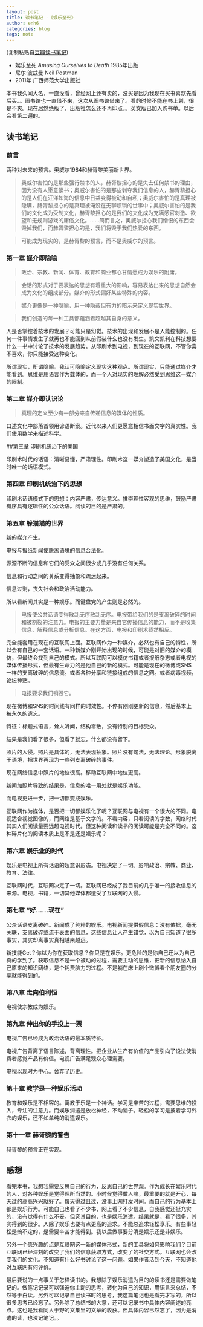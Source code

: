 ```yaml
---
layout: post
title: 读书笔记 -《娱乐至死》
author: enh6
categories: blog
tags: note
---
```


(复制粘贴自[豆瓣读书笔记](https://book.douban.com/people/4508071/annotation/1062193/))

- 娱乐至死 *Amusing Ourselves to Death* 1985年出版
- 尼尔·波兹曼 Neil Postman
- 2011年 广西师范大学出版社

本书我久闻大名，一直没看，曾经网上还有卖的，没买是因为我现在买书喜欢先看后买。。图书馆也一直借不来，这次从图书馆借来了。看的时候不能在书上划，很是不爽。现在居然绝版了，出版社怎么还不再印点。。英文版已加入购书单。以后会看第二遍的。

## 读书笔记

### 前言

两种对未来的预言。奥威尔1984和赫胥黎美丽新世界。

> 奥威尔害怕的是那些强行禁书的人，赫胥黎担心的是失去任何禁书的理由，因为没有人愿意读书；奥威尔害怕的是那些剥夺我们信息的人，赫胥黎担心的是人们在汪洋如海的信息中日益变得被动和自私；奥威尔害怕的是真理被隐瞒，赫胥黎担心的是真理被淹没在无聊烦琐的世事中；奥威尔害怕的是我们的文化成为受制文化，赫胥黎担心的是我们的文化成为充满感官刺激、欲望和无规则游戏的庸俗文化。……简而言之，奥威尔担心我们憎恨的东西会毁掉我们，而赫胥黎担心的是，我们将毁于我们热爱的东西。

> 可能成为现实的，是赫胥黎的预言，而不是奥威尔的预言。

### 第一章 媒介即隐喻

> 政治、宗教、新闻、体育、教育和商业都心甘情愿成为娱乐的附庸。

> 会话的形式对于要表达的思想有着重大的影响，容易表达出来的思想自然会成为文化的组成部分。媒介的形式偏好某些特殊的内容。

> 媒介更像是一种隐喻，用一种隐蔽但有力的暗示来定义现实世界。

> 我们创造的每一种工具都蕴涵着超越其自身的意义。

人是否掌控着技术的发展？可能只是幻觉。技术的出现和发展不是人能控制的。任何一件事情发生了就再也不能回到从前假装什么也没有发生。凯文凯利在科技想要什么一书中讨论了技术的发展趋势。从印刷术到电视，到现在的互联网，不管你喜不喜欢，你只能接受这种变化。

所谓现实，所谓隐喻。我认可隐喻定义现实这种观点。所谓现实，只能通过媒介才能看到。思维是用语言作为载体的，而一个人对现实的理解必然受到思维这一媒介的限制。

### 第二章 媒介即认识论

> 真理的定义至少有一部分来自传递信息的媒体的性质。

口述文化中部落首领用谚语断案。近代以来人们更愿意相信书面文字的真实性。我们使用数学来描述科学。

##第三章 印刷机统治下的美国

印刷术时代的话语：清晰易懂，严肃理性。印刷术这一媒介塑造了美国文化，是当时唯一的话语模式。

### 第四章 印刷机统治下的思想

印刷术话语模式下的思想：内容严肃，传达意义。推崇理性客观的思维，鼓励严肃有序具有逻辑性的公众话语。阅读的目的是严肃的。

### 第五章 躲猫猫的世界

新的媒介产生。

电报与报纸新闻使脱离语境的信息合法化。

源源不断的信息和它们的受众之间很少或几乎没有任何关系。

信息和行动之间的关系变得抽象和疏远起来。

信息过剩，丧失社会和政治活动能力。

所以看新闻其实是一种娱乐。而键盘党的产生则是必然的。

> 电报使公共话语变得散乱无序散乱无序。电报带给我们的是支离破碎的时间和被割裂的注意力。电报的主要力量是来自它传播信息的能力，而不是收集信息、解释信息或分析信息。在这方面，电报和印刷术截然相反。

完全能套用在现在的互联网上面。互联网作为一种媒介，必然也有自己的特性，所以会有自己的一套话语。一种新媒介刚开始出现的时候，可能是对旧的媒介的模仿，但最终会找到自己的模式。所以互联网可以模仿书籍或者报纸杂志或者电视的媒体传播形式，但最有生命力的是他自己的新的模式。可能是现在的微博或SNS一样的支离破碎的信息流。或者各种分享和链接组成的信息之网。或者病毒视频，论坛神贴。

> 电报要求我们销毁它。

现在微博和SNS的时间线有同样的时效性。不停有刚刚更新的信息，然后基本上被永久的遗忘。

特征：标题式语言，耸人听闻，结构零散，没有特别的目标受众。

结果是我们看了很多，但看了就忘，什么都没有留下。

照片的入侵。照片是具体的，无法表现抽象。照片没有句法，无法理论。形象脱离于语境，把世界再现为一些列支离破碎的事件。

现在网络信息中照片的地位很高。移动互联网中地位更高。

新闻加照片导致的结果是，信息的唯一用处就是娱乐功能。

而电视更进一步，把一切都变成娱乐。

互联网作为媒体，是否把一切都娱乐化了呢？互联网与电视有一个很大的不同。电视适合视觉图像的，而网络是基于文字的。不看内容，只看阅读的字数，网络时代其实人们阅读量要远超电视时代。但这种阅读和读书的阅读可能是完全不同的。这种碎片化的阅读本质上是不是还是娱乐呢？

### 第六章 娱乐业的时代

娱乐是电视上所有话语的超意识形态。电视决定了一切。影响政治、宗教、商业、教育、法律。

互联网时代，互联网决定了一切。互联网已经成了我目前的几乎唯一的接收信息的来源。电视，书籍，一切其他媒体都遭受了互联网的入侵。

### 第七章 “好……现在”

公众话语支离破碎。新闻成了纯粹的娱乐。电视新闻提供假信息：没有依据，毫无关联，支离破碎或流于表面的信息，这些信息让人产生错觉，以为自己知道了很多事实，其实却离事实真相越来越远。

新技能Get？你以为你在获取信息？你只是在娱乐。更危险的是你自己还以为自己真的学到了。获取信息不是一个被动的过程，需要主动的思维，把新的信息纳入自己原来的知识网络，是个耗费脑力的过程。不是躺在床上刷个微博看个朋友圈的分享就能得到的。

### 第八章 走向伯利恒

电视使宗教成为娱乐。

### 第九章 伸出你的手投上一票

电视广告已经成为政治话语的最本质特征。

电视广告背离了语言陈述，背离理性。把企业从生产有价值的产品引向了设法使消费者感觉产品有价值。电视广告满足观众心理需要。

电视以现时为中心。舍弃了历史。

### 第十章 教学是一种娱乐活动

教育和娱乐是不相容的。寓教于乐是一个神话。学习是辛苦的过程，需要思维的投入，专注的注意力。而娱乐消遣是放松神经，不动脑子。轻松的学习是披着学习外衣的娱乐，还不如单纯的消遣娱乐。

### 第十一章 赫胥黎的警告

赫胥黎的预言正在实现。

## 感想

看完本书，我想我需要反思自己的行为，反思自己的世界观。作为成长在娱乐时代的人，对各种娱乐是觉得理所当然的。小时候觉得做人嘛，最重要的就是开心，每天过的高高兴兴就好了。每天得过且过，没事上网打发时间。而自己的行为基本上都是娱乐行为。可能自己也看了不少书，网上看了不少信息，自我感觉还挺充实的，没有觉得有什么不妥。但究其目的，也是娱乐消遣。结果就是，看了很多，其实得到的很少。人除了娱乐也要有点更高的追求。不能总追求轻松享乐。有些事轻松是搞不定的，是需要辛苦才能得到。我以后做事要分清是娱乐还是非娱乐。

另外一个感兴趣的点是互联网这一新的媒体形式，新的工具将如何影响我们？目前互联网已经深刻的改变了我们的信息获取方式，改变了的社交方式。互联网也会改变我们的文化。不知道有什么好书讨论了这一问题。如果作者活到今天，不知道他对互联网有何评价。

最后要说的一点事关于怎样读书的。我想除了娱乐消遣为目的的读书还是需要做笔记的。做笔记记录可以强迫你主动的思考，转化为自己的知识，用语言来总结，不然等于白读。另外可以记录自己读书时的思考，我这篇笔记也是看完才写的，所以很多思考已经忘了。另外除了总结书的大意，还可以记录书中具体内容阐述的亮点。这也是我看同人于野的文集里的文章的收获。但具体内容已然忘了，因为是消遣的读，也没记笔记。。
